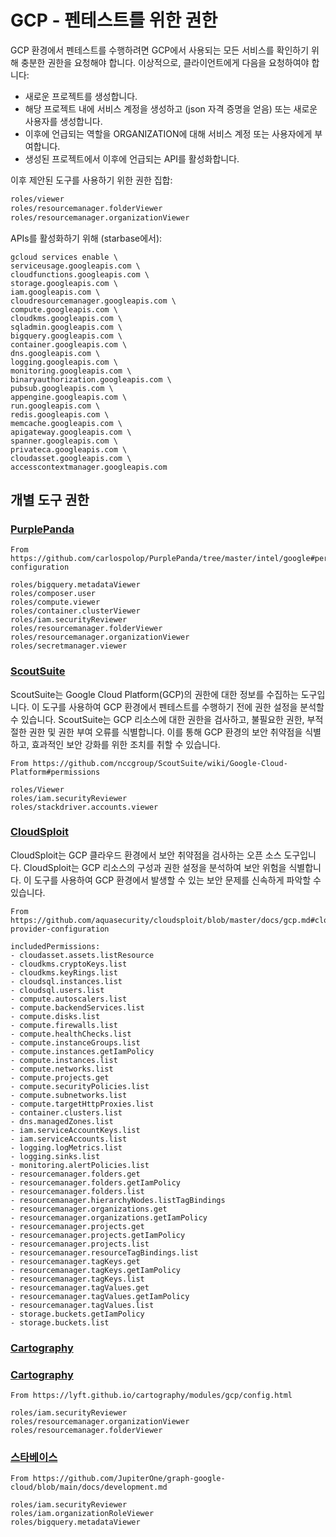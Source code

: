 # GCP - 펜테스트를 위한 권한

GCP 환경에서 펜테스트를 수행하려면 GCP에서 사용되는 모든 서비스를 확인하기 위해 충분한 권한을 요청해야 합니다. 이상적으로, 클라이언트에게 다음을 요청하여야 합니다:

* 새로운 프로젝트를 생성합니다.
* 해당 프로젝트 내에 서비스 계정을 생성하고 (json 자격 증명을 얻음) 또는 새로운 사용자를 생성합니다.
* 이후에 언급되는 역할을 ORGANIZATION에 대해 서비스 계정 또는 사용자에게 부여합니다.
* 생성된 프로젝트에서 이후에 언급되는 API를 활성화합니다.

이후 제안된 도구를 사용하기 위한 권한 집합:
```bash
roles/viewer
roles/resourcemanager.folderViewer
roles/resourcemanager.organizationViewer
```
APIs를 활성화하기 위해 (starbase에서):
```
gcloud services enable \
serviceusage.googleapis.com \
cloudfunctions.googleapis.com \
storage.googleapis.com \
iam.googleapis.com \
cloudresourcemanager.googleapis.com \
compute.googleapis.com \
cloudkms.googleapis.com \
sqladmin.googleapis.com \
bigquery.googleapis.com \
container.googleapis.com \
dns.googleapis.com \
logging.googleapis.com \
monitoring.googleapis.com \
binaryauthorization.googleapis.com \
pubsub.googleapis.com \
appengine.googleapis.com \
run.googleapis.com \
redis.googleapis.com \
memcache.googleapis.com \
apigateway.googleapis.com \
spanner.googleapis.com \
privateca.googleapis.com \
cloudasset.googleapis.com \
accesscontextmanager.googleapis.com
```
## 개별 도구 권한

### [PurplePanda](https://github.com/carlospolop/PurplePanda/tree/master/intel/google)
```
From https://github.com/carlospolop/PurplePanda/tree/master/intel/google#permissions-configuration

roles/bigquery.metadataViewer
roles/composer.user
roles/compute.viewer
roles/container.clusterViewer
roles/iam.securityReviewer
roles/resourcemanager.folderViewer
roles/resourcemanager.organizationViewer
roles/secretmanager.viewer
```
### [ScoutSuite](https://github.com/nccgroup/ScoutSuite/wiki/Google-Cloud-Platform#permissions)

ScoutSuite는 Google Cloud Platform(GCP)의 권한에 대한 정보를 수집하는 도구입니다. 이 도구를 사용하여 GCP 환경에서 펜테스트를 수행하기 전에 권한 설정을 분석할 수 있습니다. ScoutSuite는 GCP 리소스에 대한 권한을 검사하고, 불필요한 권한, 부적절한 권한 및 권한 부여 오류를 식별합니다. 이를 통해 GCP 환경의 보안 취약점을 식별하고, 효과적인 보안 강화를 위한 조치를 취할 수 있습니다.
```
From https://github.com/nccgroup/ScoutSuite/wiki/Google-Cloud-Platform#permissions

roles/Viewer
roles/iam.securityReviewer
roles/stackdriver.accounts.viewer
```
### [CloudSploit](https://github.com/aquasecurity/cloudsploit/blob/master/docs/gcp.md#cloud-provider-configuration)

CloudSploit는 GCP 클라우드 환경에서 보안 취약점을 검사하는 오픈 소스 도구입니다. CloudSploit는 GCP 리소스의 구성과 권한 설정을 분석하여 보안 위험을 식별합니다. 이 도구를 사용하여 GCP 환경에서 발생할 수 있는 보안 문제를 신속하게 파악할 수 있습니다.
```
From https://github.com/aquasecurity/cloudsploit/blob/master/docs/gcp.md#cloud-provider-configuration

includedPermissions:
- cloudasset.assets.listResource
- cloudkms.cryptoKeys.list
- cloudkms.keyRings.list
- cloudsql.instances.list
- cloudsql.users.list
- compute.autoscalers.list
- compute.backendServices.list
- compute.disks.list
- compute.firewalls.list
- compute.healthChecks.list
- compute.instanceGroups.list
- compute.instances.getIamPolicy
- compute.instances.list
- compute.networks.list
- compute.projects.get
- compute.securityPolicies.list
- compute.subnetworks.list
- compute.targetHttpProxies.list
- container.clusters.list
- dns.managedZones.list
- iam.serviceAccountKeys.list
- iam.serviceAccounts.list
- logging.logMetrics.list
- logging.sinks.list
- monitoring.alertPolicies.list
- resourcemanager.folders.get
- resourcemanager.folders.getIamPolicy
- resourcemanager.folders.list
- resourcemanager.hierarchyNodes.listTagBindings
- resourcemanager.organizations.get
- resourcemanager.organizations.getIamPolicy
- resourcemanager.projects.get
- resourcemanager.projects.getIamPolicy
- resourcemanager.projects.list
- resourcemanager.resourceTagBindings.list
- resourcemanager.tagKeys.get
- resourcemanager.tagKeys.getIamPolicy
- resourcemanager.tagKeys.list
- resourcemanager.tagValues.get
- resourcemanager.tagValues.getIamPolicy
- resourcemanager.tagValues.list
- storage.buckets.getIamPolicy
- storage.buckets.list
```
### [Cartography](https://lyft.github.io/cartography/modules/gcp/config.html)

### [Cartography](https://lyft.github.io/cartography/modules/gcp/config.html)
```
From https://lyft.github.io/cartography/modules/gcp/config.html

roles/iam.securityReviewer
roles/resourcemanager.organizationViewer
roles/resourcemanager.folderViewer
```
### [스타베이스](https://github.com/JupiterOne/graph-google-cloud/blob/main/docs/development.md)
```
From https://github.com/JupiterOne/graph-google-cloud/blob/main/docs/development.md

roles/iam.securityReviewer
roles/iam.organizationRoleViewer
roles/bigquery.metadataViewer
```

